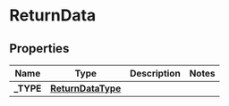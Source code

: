 

# ReturnData


## Properties

| Name | Type | Description | Notes |
|------------ | ------------- | ------------- | -------------|
|**_TYPE** | [**ReturnDataType**](ReturnDataType.md) |  |  |



